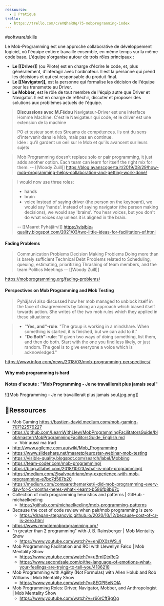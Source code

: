 ```yaml
---
ressource:
  - 🔧 Pratique
trello:
  - https://trello.com/c/eVQhaRUq/75-mobprogramming-index
---
```


#software/skills 

Le Mob-Programming est une approche collaborative de développement logiciel, où l'équipe entière travaille ensemble, en même temps sur la même code base.
L'équipe s'organise autour de trois rôles principaux : 

- **Le [[Driver]]** (ou Pilote) est en charge d'écrire le code, et, plus généralement, d'interagir avec l'ordinateur. Il est la personne qui prend les décisions et qui est responsable du produit final. 
- **Le [[Navigator]]**, est la personne qui formalise les décision de l'équipe pour les transmette au Driver.
- **Le Mobber**, est le rôle de tout membre de l'équip autre que Driver et Navigator. Il est en charge de réfléchir, discuter et proposer des solutions aux problèmes actuels de l'équipe. 

> **Discussions avec M.Fédou**
> Navigateur-Driver est une interface Homme Machine. C'est le Navigateur qui code, et le driver est une extension de la machine
>
> PO et testeur sont des Streams de compétences. Ils ont du sens d'intervenir dans le Mob, mais pas en continue.  
> Idée : qu'il gardent un oeil sur le Mob et qu'ils avancent sur leurs sujets



> Mob Programming doesn’t replace solo or pair programming, it just adds another option. Each team can learn for itself the right mix for them.
> -- [[Woody Zuill]]
> https://blog.avanscoperta.it/2019/08/29/how-mob-programming-helps-collaboration-and-getting-work-done/

> I would now use three roles:
> -   hands
> -   brain
> -   voice
> Instead of saying driver (the person on the keyboard), we would say 'hands'.
> Instead of saying navigator (the person making decisions), we would say 'brains'.
> You hear voices, but you don't do what voices say unless it is aligned in the brain.
> 
> -- [[Maaret Pyhäjärvi]]
> https://visible-quality.blogspot.com/2021/03/two-little-ideas-for-facilitation-of.html

#### Fading Problems
> Communication Problems
> Decision Making Problems
> Doing more than is barely sufficient
> Technical Debt
> Problems related to Scheduling, queuing, estimating, prioritizing
>Thrashing of team members, and the team
> Politics
> Meetings
> -- [[Woody Zuill]]

https://mobprogramming.org/fading-problems/

#### Perspectives on Mob Programming and Mob Testing

> Pyhäjärvi also discussed how her mob managed to unblock itself in the face of disagreements by taking an approach which biased itself towards action. She writes of the two mob rules which they applied in these situations:

> - **"Yes, and"-rule**: "The group is working in a mindshare. When something is started, it is finished, but we can add to it."  
> - **"Do Both"-rule**: "If given two ways of doing something, list them, and then do both. Start with the one you find less likely, or just random. The goal is to give everyone a voice which is acknowledged." 

https://www.infoq.com/news/2018/03/mob-programming-perspectives/

#### Why mob programming is hard


#### Notes d'acoute : "Mob Programming - Je ne travaillerait plus jamais seul"

![[Mob Programming - Je ne travaillerait plus jamais seul.jpg.png]]

## 🔗Ressources

- Mob Gaming https://bastien-david.medium.com/mob-gaming-707122576227
- https://github.com/LearnWithLlew/MobProgrammingFacilitatorsGuide/blob/master/MobProgrammingFacilitorsGuide_English.md
	- Voir aussi ma trad
- http://www.agileme.com.au/wiki/Mob_Programming
- https://www.slideshare.net/maaretp/eurostar-webinar-mob-testing
- https://visible-quality.blogspot.com/search/label/Mobbing
- https://team-coder.com/mob-programming/
- https://blog.altabel.com/2018/10/23/what-is-mob-programming/
- https://medium.com/@salvoadriano/my-experience-with-mob-programming-e7bc7d567b20
- https://medium.com/comparethemarket/i-did-mob-programming-every-day-for-5-months-heres-what-i-learnt-b586fb8b67c
- Collection of mob programming heuristics and patterns | GitHub - michaelkeeling
	- https://github.com/michaelkeeling/mob-programming-patterns
- Because the cost of code review when pair/mob programming is zero
	- https://dragan-stepanovic.github.io/2020/10/12/because-cost-of-cr-is-zero.html
- https://www.remotemobprogramming.org/
- "n greater than 2 programming" with J. B. Rainsberger | Mob Mentality Show
	- https://www.youtube.com/watch?v=enjDX0zWS_4
- Mob Programming Facilitation and ROI with Llewellyn Falco | Mob Mentality Show
	- https://www.youtube.com/watch?v=uBrnlDtxRcQ
	- https://www.secondsale.com/p/the-language-of-emotions-what-your-feelings-are-trying-to-tell-you/4186218
- Mob Programming with Agility (Not Formulas) with Allen Holub and Rob Williams | Mob Mentality Show
	- https://www.youtube.com/watch?v=8EGPI5eNOIA
- Mob Programming Roles: Driver, Navigator, Mobber, and Anthropologist | Mob Mentality Show
	- https://www.youtube.com/watch?v=r66rCffBgOg
